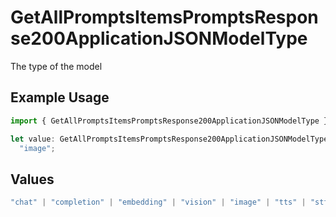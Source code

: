 # GetAllPromptsItemsPromptsResponse200ApplicationJSONModelType

The type of the model

## Example Usage

```typescript
import { GetAllPromptsItemsPromptsResponse200ApplicationJSONModelType } from "orq-poc-typescript-multi-env-version/models/operations";

let value: GetAllPromptsItemsPromptsResponse200ApplicationJSONModelType =
  "image";
```

## Values

```typescript
"chat" | "completion" | "embedding" | "vision" | "image" | "tts" | "stt" | "rerank"
```